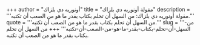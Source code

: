 +++
author = "أونوريه دي بلزاك"
title = "مقولة أونوريه دي بلزاك"
description = '''مقولة أونوريه دي بلزاك: من السهل أن تحلم بكتاب بقدر ما هو من الصعب أن تكتبه.'''
quote = '''من السهل أن تحلم بكتاب بقدر ما هو من الصعب أن تكتبه.'''
slug = '''من-السهل-أن-تحلم-بكتاب-بقدر-ما-هو-من-الصعب-أن-تكتبه'''
+++
من السهل أن تحلم بكتاب بقدر ما هو من الصعب أن تكتبه.
